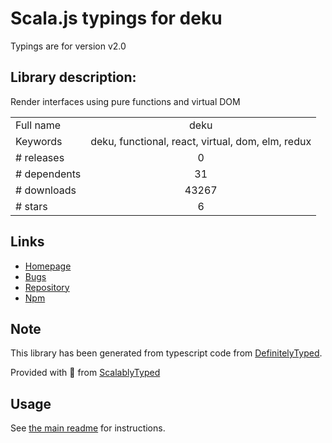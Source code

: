 
# Scala.js typings for deku

Typings are for version v2.0

## Library description:
Render interfaces using pure functions and virtual DOM

|                    |                 |
| ------------------ | :-------------: |
| Full name          | deku |
| Keywords           | deku, functional, react, virtual, dom, elm, redux |
| # releases         | 0 |
| # dependents       | 31 |
| # downloads        | 43267 |
| # stars            | 6 |

## Links
- [Homepage](https://github.com/dekujs/deku#readme)
- [Bugs](https://github.com/dekujs/deku/issues)
- [Repository](https://github.com/dekujs/deku)
- [Npm](https://www.npmjs.com/package/deku)
    


## Note
This library has been generated from typescript code from [DefinitelyTyped](https://definitelytyped.org).

Provided with :purple_heart: from [ScalablyTyped](https://github.com/oyvindberg/ScalablyTyped)

## Usage
See [the main readme](../../readme.md) for instructions.


